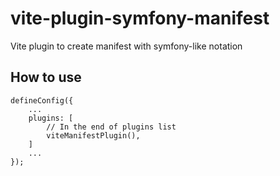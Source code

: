 # vite-plugin-symfony-manifest

Vite plugin to create manifest with symfony-like notation

## How to use

```
defineConfig({
    ...
    plugins: [
        // In the end of plugins list
        viteManifestPlugin(),
    ]
    ...
});
```
